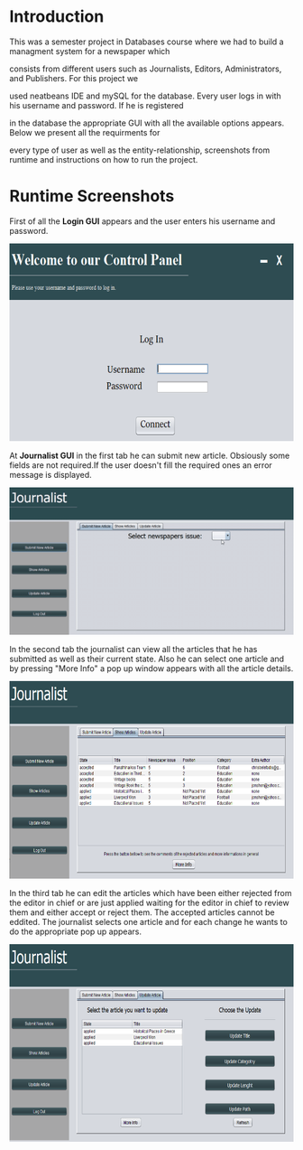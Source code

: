 # Introduction
This was a semester project in Databases course where we had to build a managment system for a newspaper which 

consists from different  users such as Journalists, Editors, Administrators, and Publishers. For this project we 

used neatbeans IDE and mySQL for the database. Every user logs in with his username and password. If he is registered 

in the database the appropriate GUI with all the available options appears. Below we present all the requirments for 

every type of user as well as the entity-relationship, screenshots from runtime and instructions on how to run the project.


# Runtime Screenshots
First of all the **Login GUI** appears and the user enters his username and password.


<p align="center">
	<img src="/Screenshots/loginGui.png" width="600" height="350">
</p>

At **Journalist GUI** in the first tab he can submit new article. Obsiously some fields are not required.If the user
doesn't fill the required ones an error message is displayed.

<p align="center">
	<img src="/Screenshots/Journalist.gif" >
</p>

In the second tab the journalist can view all the articles that he has submitted as well as their current state. Also
he can select one article and by pressing "More Info" a pop up window appears with all the article details.

<p align="center">
	<img src="/Screenshots/JournalistTab2.png"  width="600" height="350">
</p>

In the third tab he can edit the articles which have been either rejected from the editor in chief or are just applied 
waiting for the editor in chief to review them and either accept or reject them. The accepted articles cannot be eddited.
The journalist selects one article and for each change he wants to do the appropriate pop up appears.

<p align="center">
	<img src="/Screenshots/JournalistTab3.png"  width="600" height="350">
</p>



